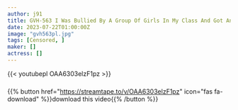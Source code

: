 ```yaml
---
author: j91
title: GVH-563 I Was Bullied By A Group Of Girls In My Class And Got An Erection, And Rima Arai’s Weak Dick Was Encouraged By A Blowjob With The Kansai Dialect Encouragement From A Transfer Student Rima Arai
date: 2023-07-22T01:00:00Z
image: "gvh563pl.jpg"
tags: [Censored, ]
maker: []
actress: []
---
```



{{< youtubepl OAA6303elzF1pz >}}
###

{{% button href="https://streamtape.to/v/OAA6303elzF1pz" icon="fas fa-download" %}}download this video{{% /button %}}
